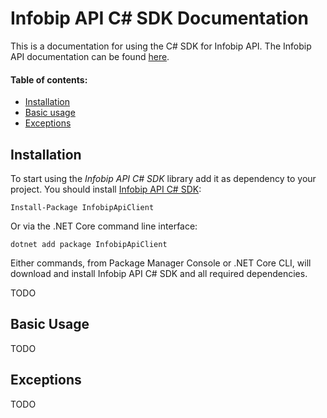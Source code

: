 # Infobip API C# SDK Documentation

This is a documentation for using the C# SDK for Infobip API. The Infobip API documentation can be found [here](https://www.infobip.com/docs/api).

#### Table of contents:

- [Installation](#installation)
- [Basic usage](#basic-usage)
- [Exceptions](#exceptions)

## Installation

To start using the _Infobip API C# SDK_ library add it as dependency to your project.
You should install [Infobip API C# SDK](https://www.nuget.org/packages/InfobipApiClient):

    Install-Package InfobipApiClient

Or via the .NET Core command line interface:

    dotnet add package InfobipApiClient

Either commands, from Package Manager Console or .NET Core CLI, will download and install Infobip API C# SDK and all required dependencies.

TODO

## Basic Usage

TODO

## Exceptions

TODO
